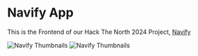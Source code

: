 # Navify App

This is the Frontend of our Hack The North 2024 Project, [Navify](https://devpost.com/software/navify-6mhk41)

![Navify Thumbnails](https://d112y698adiu2z.cloudfront.net/photos/production/software_photos/003/026/148/datas/gallery.jpg)
![Navify Thumbnails](https://d112y698adiu2z.cloudfront.net/photos/production/software_photos/003/026/299/datas/gallery.jpg)
